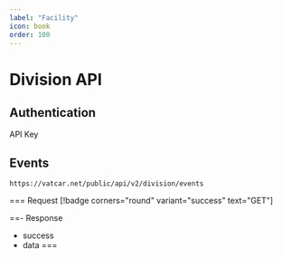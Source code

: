 ```yaml
---
label: "Facility"
icon: book
order: 100
---
```


# Division API

## Authentication

API Key

## Events

```
https://vatcar.net/public/api/v2/division/events
```

=== Request [!badge corners="round" variant="success" text="GET"] 

==- Response
- success
- data
===
